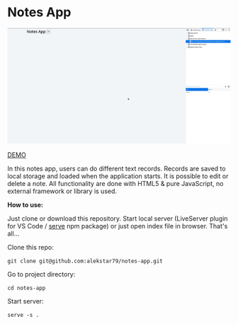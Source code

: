 # Notes App

![review](review.gif "Notes App")

[DEMO](https://alekstar79.github.io/notes-app)

In this notes app, users can do different text records. Records are saved to local storage and loaded when
the application starts. It is possible to edit or delete a note. All functionality are done with HTML5 & pure JavaScript,
no external framework or library is used.

**How to use:**

Just clone or download this repository. Start local server
(LiveServer plugin for VS Code / [serve](https://github.com/vercel/serve) npm package)
or just open index file in browser. That's all...

Clone this repo:
```shell
git clone git@github.com:alekstar79/notes-app.git
```
Go to project directory:
```shell
cd notes-app
```
Start server:
```shell
serve -s .
```

